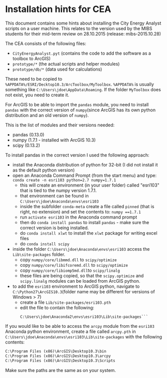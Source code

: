# Installation hints for CEA


This document contains some hints about installing the City Energy Analyst scripts on a user machine. This relates to the version used by the MIBS students for their mid-term review on 28.10.2015 (release: mibs-2015.10.28)

The CEA consists of the following files:

- `CityEnergyAnalyst.pyt` (contains the code to add the software as a toolbox to ArcGIS)
- `prototype/*` (the actual scripts and helper modules)
- `prototype/db/*` (data used for calculations)

These need to be copied to `%APPDATA%/ESRI/Decktop10.3/ArcToolbox/MyToolbox`. `%APPDATA%` is usually something like `C:\Users\jdoe\AppData\Roaming`. If the folder `MyToolbox` does not exist, you need to create it.

For ArcGIS to be able to import the `pandas` module, you need to install `pandas` with the correct version of `numpy`(since ArcGIS has its own python distribution and an old version of `numpy`).

This is the list of modules and their versions needed:

- pandas (0.13.0)
- numpy (1.7.1 - installed with ArcGIS 10.3)
- scipy (0.13.2)

To install pandas in the correct version I used the following approach:

- install the Anaconda distribution of python for 32-bit (I did not install it as the default python version)
- open an Anaconda Command Prompt (from the start menu) and type: `conda create -n esri103 python=2.7 numpy=1.7.1`
	- this will create an environment (in your user folder) called "esri103" that is tied to the numpy version 1.7.1.
	- that environment can be found in `C:\Users\jdoe\Anaconda\envs\esri103`
	- inside the subfolder `conda-meta` create a file called `pinned` (that is right, no extension) and set the contents to: 
	```numpy ==1.7.1```
   - run `activate esri103` in the Anaconda command prompt
   - then do `conda install pandas` to install `pandas` - make sure the correct version is being installed.
   - do `conda install xlwt` to install the `xlwt` package for writing excel files
   - do `conda install scipy`
- inside the folder `C:\Users\jdoe\Anaconda\envs\esri103` access the `Lib\site-packages` folder.
  - copy `numpy/core/libmmd.dll` to `scipy/optimize`
  - copy `numpy/core/libifcoremd.dll` to `scipy/optimize`  
  - copy `numpy/core/libiomp5md.dll`to `scipy/linalg`
  - these files are being copied, so that the `scipy.optimize` and `scipy.linalg` modules can be loaded from ArcGIS python.
- to add the `esri103` environment to ArcGIS python, navigate to `C:\Python27\ArcGIS10.3`(folder name may be different for versions of Windows > 7)
  - create a file `Lib/site-packages/esri103.pth`
  - edit the file to contain the following:
     ``` # .pth file for accessing pandas from ArcGIS 10.3
     C:\Users\jdoe\Anaconda2\envs\esri103\Lib\site-packages```

If you would like to be able to access the `arcpy` module from the `esri103` Anaconda python environment, create a file called  `arcpy.pth` in `C:\Users\jdoe\Anaconda\envs\esri103\Lib\site-packages` with the following contents:
```txt
C:\Program Files (x86)\ArcGIS\Desktop10.3\bin
C:\Program Files (x86)\ArcGIS\Desktop10.3\arcpy
C:\Program Files (x86)\ArcGIS\Desktop10.3\Scripts
```
Make sure the paths are the same as on your system.
